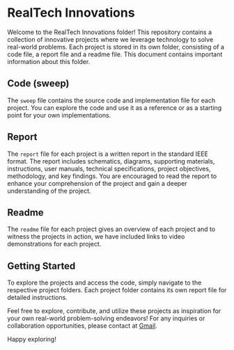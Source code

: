 # RealTech Innovations

Welcome to the RealTech Innovations folder! This repository contains a collection of innovative projects where we leverage technology to solve real-world problems. Each project is stored in its own folder, consisting of a code file, a report file and a readme file.
This document contains important information about this folder.

## Code (sweep)

The `sweep` file contains the source code and implementation file for each project. You can explore the code and use it as a reference or as a starting point for your own implementations.

## Report

The `report` file for each project is a written report in the standard IEEE format. The report includes schematics, diagrams, supporting materials, instructions, user manuals, technical specifications, project objectives, methodology, and key findings. You are encouraged to read the report to enhance your comprehension of the project and gain a deeper understanding of the project.

## Readme

The `readme` file for each project gives an overview of each project and to witness the projects in action, we have included links to video demonstrations for each project. 

## Getting Started

To explore the projects and access the code, simply navigate to the respective project folders. Each project folder contains its own report file for detailed instructions.

Feel free to explore, contribute, and utilize these projects as inspiration for your own real-world problem-solving endeavors!
For any inquiries or collaboration opportunities, please contact at [Gmail](mailto:vipul.patil@iitgn.ac.in).

Happy exploring!
